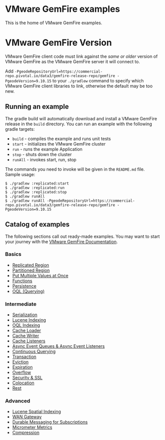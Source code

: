 <!--
~ Copyright (c) VMware, Inc. 2022. All rights reserved.
~ SPDX-License-Identifier: Apache-2.0
-->
<!--
Licensed to the Apache Software Foundation (ASF) under one or more
contributor license agreements.  See the NOTICE file distributed with
this work for additional information regarding copyright ownership.
The ASF licenses this file to You under the Apache License, Version 2.0
(the "License"); you may not use this file except in compliance with
the License.  You may obtain a copy of the License at

     http://www.apache.org/licenses/LICENSE-2.0

Unless required by applicable law or agreed to in writing, software
distributed under the License is distributed on an "AS IS" BASIS,
WITHOUT WARRANTIES OR CONDITIONS OF ANY KIND, either express or implied.
See the License for the specific language governing permissions and
limitations under the License.
-->
# VMware GemFire examples

This is the home of VMware GemFire examples.

# VMware GemFire Version

VMware GemFire client code must link against the _same or older_ version of VMware GemFire as the VMware GemFire server it will connect to.

Add `-PgeodeRepositoryUrl=https://commercial-repo.pivotal.io/data3/gemfire-release-repo/gemfire -PgeodeVersion=9.10.15` to your `./gradlew` command to specify which VMware GemFire client libraries to link, otherwise the default may be too new.

## Running an example

The gradle build will automatically download and install a VMware GemFire release in the
`build` directory. You can run an example with the following gradle targets:

* `build` - compiles the example and runs unit tests
* `start` - initializes the VMware GemFire cluster
* `run` - runs the example Application
* `stop` - shuts down the cluster
* `runAll` - invokes start, run, stop

The commands you need to invoke will be given in the `README.md` file. Sample
usage:

    $ ./gradlew :replicated:start
    $ ./gradlew :replicated:run
    $ ./gradlew :replicated:stop
    $ ./gradlew runAll
    $ ./gradlew runAll -PgeodeRepositoryUrl=https://commercial-repo.pivotal.io/data3/gemfire-release-repo/gemfire -PgeodeVersion=9.10.15

## Catalog of examples

The following sections call out ready-made examples.  You may want to start your journey with the [VMware GemFire Documentation](https://docs.vmware.com/en/VMware-Tanzu-GemFire/9.15/tgf/GUID-about_gemfire.html).

### Basics

*  [Replicated Region](replicated/README.md)
*  [Partitioned Region](partitioned/README.md)
*  [Put Multiple Values at Once](putall/README.md)
*  [Functions](functions/README.md)
*  [Persistence](persistence/README.md)
*  [OQL (Querying)](queries/README.md)

### Intermediate

*  [Serialization](serialization/README.md)
*  [Lucene Indexing](lucene/README.md)
*  [OQL Indexing](indexes/README.md)
*  [Cache Loader](loader/README.md)
*  [Cache Writer](writer/README.md)
*  [Cache Listeners](listener/README.md)
*  [Async Event Queues & Async Event Listeners](async/README.md)
*  [Continuous Querying](cq/README.md)
*  [Transaction](transaction/README.md)
*  [Eviction](eviction/README.md)
*  [Expiration](expiration/README.md)
*  [Overflow](overflow/README.md)
*  [Security & SSL](clientSecurity/README.md)
*  [Colocation](colocation/README.md)
*  [Rest](rest/README.md)

### Advanced

*  [Lucene Spatial Indexing](luceneSpatial/README.md)
*  [WAN Gateway](wan/README.md)
*  [Durable Messaging for Subscriptions](durableMessaging/README.md)
*  [Micrometer Metrics](micrometerMetrics/README.md)
*  [Compression](compression/README.md)
